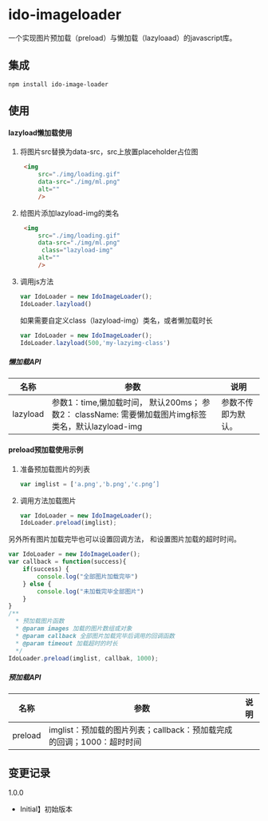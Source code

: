 # ido-imageloader
一个实现图片预加载（preload）与懒加载（lazyloaad）的javascript库。

## 集成



```shell
npm install ido-image-loader
```

## 使用

#### lazyload懒加载使用

1. 将图片src替换为data-src，src上放置placeholder占位图

   ```html
    <img
        src="./img/loading.gif"
        data-src="./img/ml.png"
        alt=""
        />
   ```

2. 给图片添加lazyload-img的类名

   ```html
    <img
        src="./img/loading.gif"
        data-src="./img/ml.png"
    	 class="lazyload-img"
        alt=""
        />
   ```

3. 调用js方法

   ```javascript
   var IdoLoader = new IdoImageLoader();
   IdoLoader.lazyload()
   ```

   如果需要自定义class（lazyload-img）类名，或者懒加载时长

   ```javascript
   var IdoLoader = new IdoImageLoader();
   IdoLoader.lazyload(500,'my-lazyimg-class')
   ```

##### 懒加载API

| 名称     | 参数                                                         | 说明               |
| -------- | ------------------------------------------------------------ | ------------------ |
| lazyload | 参数1：time,懒加载时间， 默认200ms； 参数2： className: 需要懒加载图片img标签类名，默认lazyload-img | 参数不传即为默认。 |



#### preload预加载使用示例

1. 准备预加载图片的列表

   ```javascript
   var imglist = ['a.png','b.png','c.png’]
   ```

2. 调用方法加载图片

   ```javascript
   var IdoLoader = new IdoImageLoader();
   IdoLoader.preload(imglist);
   ```

   

另外所有图片加载完毕也可以设置回调方法， 和设置图片加载的超时时间。

```javascript
var IdoLoader = new IdoImageLoader();
var callback = function(success){
    if(success) {
        console.log("全部图片加载完毕")
    } else {
        console.log("未加载完毕全部图片")
    }
}
/**
  * 预加载图片函数
  * @param images 加载的图片数组或对象
  * @param callback 全部图片加载完毕后调用的回调函数
  * @param timeout 加载超时的时长
  */
IdoLoader.preload(imglist, callbak, 1000);
```

##### 预加载API

| 名称    | 参数                                                         | 说明 |
| ------- | ------------------------------------------------------------ | ---- |
| preload | imglist：预加载的图片列表；callback：预加载完成的回调；1000：超时时间 |      |

## 变更记录

1.0.0

- Initial】初始版本